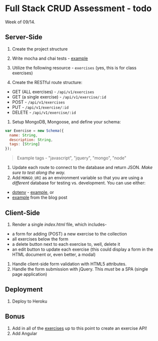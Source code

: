 # Full Stack CRUD Assessment - todo

Week of 09/14.

## Server-Side

1. Create the project structure

1. Write mocha and chai tests - [example](http://mherman.org/blog/2015/09/10/testing-node-js-with-mocha-and-chai/#.VfXQblNViko)

1. Utilize the following resource - `exercises` (yes, this is for class exercises)

1. Create the RESTful route structure:
  - GET (ALL exercises) - `/api/v1/exercises`
  - GET (a single exercise) - `/api/v1/exercise/:id`
  - POST - `/api/v1/exercises`
  - PUT - `/api/v1/exercise/:id`
  - DELETE - `/api/v1/exercise/:id`
1. Setup MongoDB, Mongoose, and define your schema:

  ```javascript
  var Exercise = new Schema({
    name: String,
    description: String,
    tags: [String]
  });
  ```

  > Example tags - "javascript", "jquery", "mongo", "node"

1. Update each route to connect to the database and return JSON. *Make sure to test along the way.*
1. Add `MONGO_URI` as an environment variable so that you are using a *different* database for testing vs. development. You can use either:

  - [dotenv](https://www.npmjs.com/package/dotenv) - [example](https://github.com/gSchool/g11-course-curriculum/blob/master/week10/10_exercises/_solutions/crud-assessment/server/models/beer.js#L12), or
  - [example](http://mherman.org/blog/2015/09/10/testing-node-js-with-mocha-and-chai/#hooks) from the blog post

## Client-Side

1. Render a single *index.html* file, which includes-
  - a form for adding (POST) a new exercise to the collection
  - all exercises below the form
  - a delete button next to each exercise to, well, delete it
  - an edit button to update each exercise (this could display a form in the HTML document or, even better, a modal)
1. Handle client-side form validation with HTML5 attributes.
1. Handle the form submission with jQuery. This *must* be a SPA (single page application)

## Deployment

1. Deploy to Heroku

## Bonus

1. Add in all of the [exercises](https://students.galvanize.com/instructor/cohorts/15/cohort_exercises) up to this point to create an exercise API!
1. Add Angular

